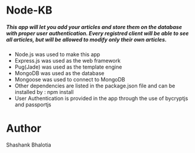 # Node-KB

##### This app will let you add your articles and store them on the database with proper user authentication. Every registred client will be able to see all articles, but will be allowed to modify only their own articles. 

- Node.js was used to make this app
- Express.js was used as the web framework
- Pug(Jade) was used as the template engine
- MongoDB was used as the database
- Mongoose was used to connect to MongoDB
- Other dependencies are listed in the package.json file and can be installed by : npm install
- User Authentication is provided in the app through the use of bycryptjs and passportjs

# Author
Shashank Bhalotia
